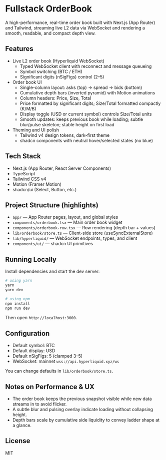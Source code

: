 # Fullstack OrderBook

A high-performance, real-time order book built with Next.js (App Router) and Tailwind, streaming live L2 data via WebSocket and rendering a smooth, readable, and compact depth view.

## Features

- Live L2 order book (Hyperliquid WebSocket)
  - Typed WebSocket client with reconnect and message queueing
  - Symbol switching (BTC / ETH)
  - Significant digits (nSigFigs) control (2–5)
- Order book UI
  - Single-column layout: asks (top) → spread → bids (bottom)
  - Cumulative depth bars (inverted pyramid) with Motion animations
  - Column headers: Price, Size, Total
  - Price formatted by significant digits; Size/Total formatted compactly (K/M/B)
  - Display toggle (USD or current symbol) controls Size/Total units
  - Smooth updates: keeps previous book while loading; subtle blur/pulse skeleton; stable height on first load
- Theming and UI polish
  - Tailwind v4 design tokens, dark-first theme
  - shadcn components with neutral hover/selected states (no blue)

## Tech Stack

- Next.js (App Router, React Server Components)
- TypeScript
- Tailwind CSS v4
- Motion (Framer Motion)
- shadcn/ui (Select, Button, etc.)

## Project Structure (highlights)

- `app/` — App Router pages, layout, and global styles
- `components/orderbook.tsx` — Main order book widget
- `components/orderbook-row.tsx` — Row rendering (depth bar + values)
- `lib/orderbook/store.ts` — Client-side store (useSyncExternalStore)
- `lib/hyperliquid/` — WebSocket endpoints, types, and client
- `components/ui/` — shadcn UI primitives

## Running Locally

Install dependencies and start the dev server:

```bash
# using yarn
yarn
yarn dev

# using npm
npm install
npm run dev
```

Then open `http://localhost:3000`.

## Configuration

- Default symbol: BTC
- Default display: USD
- Default nSigFigs: 5 (clamped 3–5)
- WebSocket: mainnet `wss://api.hyperliquid.xyz/ws`

You can change defaults in `lib/orderbook/store.ts`.

## Notes on Performance & UX

- The order book keeps the previous snapshot visible while new data streams in to avoid flicker.
- A subtle blur and pulsing overlay indicate loading without collapsing height.
- Depth bars scale by cumulative side liquidity to convey ladder shape at a glance.

## License

MIT
